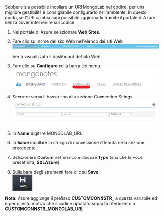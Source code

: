 Sebbene sia possibile incollare un URI MongoLab nel codice, per una
migliore gestibilità è consigliabile configurarlo nell'ambiente. In
questo modo, se l'URI cambia sarà possibile aggiornarlo tramite il
portale di Azure senza dover intervenire sul codice.

1.  Nel portale di Azure selezionare **Web Sites**.
2.  Fare clic sul nome del sito Web nell'elenco dei siti Web.  
     ![WebSiteEntry](./media/howto-save-connectioninfo-mongolab/entry-website.png)
    
     Verrà visualizzato il dashboard del sito Web.

3.  Fare clic su **Configure** nella barra dei menu.  
     ![WebSiteDashboardConfig](./media/howto-save-connectioninfo-mongolab/focus-mongolab-websitedashboard-config.png)

4.  Scorrere verso il basso fino alla sezione Connection Strings.  
     ![WebSiteConnectionStrings](./media/howto-save-connectioninfo-mongolab/focus-mongolab-websiteconnectionstring.png)

5.  In **Name** digitare MONGOLAB\_URI.
6.  In **Value** incollare la stringa di connessione ottenuta nella
    sezione precedente.
7.  Selezionare **Custom** nell'elenco a discesa **Type** (anziché la
    voce predefinita, **SQLAzure**).
8.  Sulla bara degli strumenti fare clic su **Save**.  
     ![SaveWebSite](./media/howto-save-connectioninfo-mongolab/button-website-save.png)

**Nota:** Azure aggiunge il prefisso **CUSTOMCONNSTR\_** a questa
variabile ed è per questo motivo che il codice riportato sopra fa
riferimento a **CUSTOMCONNSTR\_MONGOLAB\_URI.**

